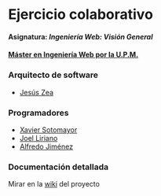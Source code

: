 # Ejercicio colaborativo 
#### Asignatura: *Ingeniería Web: Visión General*
#### [Máster en Ingeniería Web por la U.P.M.](http://miw.etsisi.upm.es)

### Arquitecto de software
* [Jesús Zea](https://github.com/jzea)

### Programadores
* [Xavier Sotomayor](https://github.com/b2lero)
* [Joel Liriano](https://github.com/jliriano)
* [Alfredo Jiménez](https://github.com/jajxa)

### Documentación detallada
Mirar en la [wiki](https://github.com/jzea/IWVG.SwC.JesusZea/wiki) del proyecto

